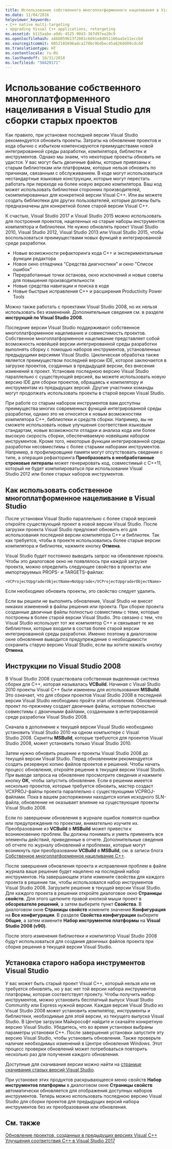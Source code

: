```yaml
---
title: Использование собственного многоплатформенного нацеливания в Visual Studio для сборки старых проектов
ms.date: 11/04/2016
helpviewer_keywords:
- C++ native multi-targeting
- upgrading Visual C++ applications, retargeting
ms.assetid: b115aabe-a9dc-4525-90d3-367d97ea20c9
ms.openlocfilehash: a4bb059b13f2001c6691e8d051106aa5e11eccbd
ms.sourcegitcommit: 6052185696adca270bc9bdbec45a626dd89cdcdd
ms.translationtype: HT
ms.contentlocale: ru-RU
ms.lasthandoff: 10/31/2018
ms.locfileid: "50429171"
---
```

# <a name="use-native-multi-targeting-in-visual-studio-to-build-old-projects"></a>Использование собственного многоплатформенного нацеливания в Visual Studio для сборки старых проектов

Как правило, при установке последней версии Visual Studio рекомендуется обновить проекты. Затраты на обновление проектов и кода обычно с избытком компенсируются преимуществами новой интегрированной среды разработки, компилятора, библиотек и инструментов. Однако мы знаем, что некоторые проекты обновить не удастся. У вас могут быть двоичные файлы, которые привязаны к старым библиотекам или платформам, которые нельзя обновить по причинам, связанным с обслуживанием. В коде могут использоваться нестандартные языковые конструкции, которые могут перестать работать при переходе на более новую версию компилятора. Ваш код может использовать библиотеки сторонних производителей, скомпилированных для конкретной версии Visual C++. Или вы можете создать библиотеки для других пользователей, которые должны быть предназначены для конкретной более старой версии Visual C++.

К счастью, Visual Studio 2017 и Visual Studio 2015 можно использовать для построения проектов, нацеленных на старые наборы инструментов компилятора и библиотеки. Не нужно обновлять проект Visual Studio 2010, Visual Studio 2012, Visual Studio 2013 или Visual Studio 2015, чтобы воспользоваться преимуществами новых функций в интегрированной среде разработки.

  - Новые возможности рефакторинга кода C++ и экспериментальные функции редактора
  - Новое окно отладчика "Средства диагностики" и окно "Список ошибок"
  - Переработанные точки останова, окно исключений и новые советы для повышения производительности
  - Новые средства навигации и поиска в коде
  - Новые быстрые исправления C++ и расширения Productivity Power Tools

Можно также работать с проектами Visual Studio 2008, но их нельзя использовать без изменений. Дополнительные сведения см. в разделе **инструкций по Visual Studio 2008**.

Последние версии Visual Studio поддерживают собственное многоплатформенное нацеливание и совместимость проектов. Собственное многоплатформенное нацеливание представляет собой возможность новейшей версии интегрированной среды разработки выполнять сборку с помощью наборов инструментов, установленных предыдущими версиями Visual Studio. Циклическая обработка также является преимуществом последней версии IDE, которое заключается в загрузке проектов, созданных в предыдущей версии, без внесения изменений в проект. Установив последнюю версию Visual Studio параллельно с существующей версией, вы можете использовать новую версию IDE для сборки проектов, обращаясь к компилятору и инструментам из предыдущих версий. Другие участники команды могут продолжать использовать проекты в старой версии Visual Studio.

При работе со старым набором инструментов вам доступны преимущества многих современных функций интегрированной среды разработки, однако это не относится к новым возможностям компилятора C++, библиотеки и средств сборки. Например, вы не сможете использовать новые улучшения соответствия языковым стандартам, новые возможности отладки и анализа кода или более высокую скорость сборки, обеспечиваемую новейшим набором инструментов. Кроме того, некоторые функции интегрированной среды разработки несовместимы с более старыми наборами инструментов. Например, в профилировщике памяти могут отсутствовать сведения о типе, а операция рефакторинга **Преобразовать в необработанные строковые литералы** может генерировать код, совместимый с C++11, который не будет компилироваться при использовании Visual Studio 2012 или более старых наборов инструментов.

## <a name="how-to-use-native-multi-targeting-in-visual-studio"></a>Как использовать собственное многоплатформенное нацеливание в Visual Studio

После установки Visual Studio параллельно с более старой версией откройте существующий проект в новой версии Visual Studio. После загрузки проекта Visual Studio предложит обновить его для использования последней версии компилятора C++ и библиотек. Так как требуется, чтобы в проекте использовались более старые версии компилятора и библиотек, нажмите кнопку **Отмена**.

Visual Studio будет постоянно выводить запрос на обновление проекта. Чтобы это диалоговое окно не появлялось при каждой загрузке проекта, можно определить следующее свойство в проектах или импортируемых PROPS- и TARGETS-файлах:

`<VCProjectUpgraderObjectName>NoUpgrade</VCProjectUpgraderObjectName>`

Если необходимо обновить проекты, это свойство следует удалить.

Если вы решили не выполнять обновление, Visual Studio не внесет никаких изменений в файлы решения или проекта. При сборке проекта созданные двоичные файлы полностью совместимы с теми, которые построены в более старой версии Visual Studio. Это связано с тем, что Visual Studio использует тот же компилятор C++ и связывает те же библиотеки, которые входили в состав более старой версии интегрированной среды разработки. Именно поэтому в диалоговом окне обновления выводится предупреждение о необходимости сохранить старую версию Visual Studio, если вы хотите нажать кнопку **Отмена**.

## <a name="instructions-for-visual-studio-2008"></a>Инструкции по Visual Studio 2008

В Visual Studio 2008 существовала собственная выделенная система сборки для C++, которая называлась **VCBuild**. Начиная с Visual Studio 2010 проекты Visual C++ были изменены для использования **MSBuild**. Это означает, что для сборки проектов Visual Studio 2008 в последней версии Visual Studio необходимо пройти этап обновления. Обновленный проект по-прежнему создает двоичные файлы, которые полностью совместимы с двоичными файлами, созданными в интегрированной среде разработки Visual Studio 2008.

Сначала в дополнение к текущей версии Visual Studio необходимо установить Visual Studio 2010 на одном компьютере с Visual Studio 2008. Скрипты **MSBuild**, которые требуются для проектов Visual Studio 2008, может установить только Visual Studio 2010.

Затем нужно обновить решение и проекты Visual Studio 2008 до текущей версии Visual Studio. Перед обновлением рекомендуется создать резервную копию файлов проектов и решений. Чтобы начать процесс обновления, откройте решение в текущей версии Visual Studio. При выводе запроса на обновление просмотрите сведения и нажмите кнопку **ОК**, чтобы запустить обновление. Если в решении имеется несколько проектов, которые требуется обновить, мастер создаст VCXPROJ-файлы проекта параллельно с существующими VCPROJ-файлами. Пока в вашем распоряжении находится копия исходного SLN-файла, обновление не оказывает влияние на существующие проекты Visual Studio 2008.

Если по завершении обновления в журнале ошибок появятся ошибки или предупреждения по проектам, внимательно изучите их. Преобразование из **VCBuild** в **MSBuild** может привести к возникновению проблем. Вы должны понимать и уметь применять все элементы действий, приведенные в отчете. Дополнительные сведения об отчете по журналу обновлений и проблемах, которые могут возникнуть при преобразовании **VCBuild** в **MSBuild**, см. в записи блога [Собственное многоплатформенное нацеливание C++](https://blogs.msdn.microsoft.com/vcblog/2009/12/08/c-native-multi-targeting/).

После завершения обновления проекта и исправления проблем в файле журнала ваше решение будет нацелено на последний набор инструментов. На завершающем этапе измените свойства для каждого проекта в решение так, чтобы использовался набор инструментов Visual Studio 2008. Загрузите решение в текущей версии Visual Studio. Для каждого проекта в решении откройте диалоговое окно **Страницы свойств**. Для этого щелкните правой кнопкой мыши проект в **обозревателе решений**, а затем выберите пункт **Свойства**. В диалоговом окне **Страницы свойств** измените значение **Конфигурация** на **Все конфигурации**. В разделе **Свойства конфигурации** выберите **Общие**, а затем измените **Набор инструментов платформы** на **Visual Studio 2008 (v90)**.

После этого изменения библиотеки и компилятор Visual Studio 2008 будут использоваться для создания двоичных файлов проекта при сборке решения в текущей версии Visual Studio.

## <a name="install-an-older-visual-studio-toolset"></a>Установка старого набора инструментов Visual Studio

У вас может быть старый проект Visual C++, который нельзя или не требуется обновлять, но у вас нет той версии набора инструментов платформы, которая соответствует проекту. Чтобы получить набор инструментов, можно установить бесплатный выпуск Visual Studio Community или Express нужной версии. Каждая версия Visual Studio из Visual Studio 2008 может установить компилятор, инструменты и библиотеки, необходимые для этой версии, из текущего выпуска Visual Studio. В Центре загрузки Майкрософт найдите и скачайте конкретную версию Visual Studio. Убедитесь, что во время установки выбраны параметры установки C++. После завершения установки запустите эту версию Visual Studio, чтобы установить обновления. Также проверьте наличие необходимых изменений в Центре обновления Windows. Этот процесс проверки обновлений может потребоваться повторить несколько раз для получения каждого обновления.

Доступные для скачивания версии можно найти на [странице скачивания старых версий Visual Studio](https://visualstudio.microsoft.com/vs/older-downloads/).

При установке этих продуктов раскрывающееся меню свойств **Набор инструментов платформы** в диалоговом окне **Страницы свойств** автоматически обновляется для отображения доступных наборов инструментов. Теперь можно использовать последнюю версию Visual Studio для сборки проектов для предыдущих версий набора инструментов без их преобразования или обновления.

## <a name="see-also"></a>См. также

[Обновление проектов, созданных в предыдущих версиях Visual C++](upgrading-projects-from-earlier-versions-of-visual-cpp.md)<br/>
[Улучшения соответствия C++ в Visual Studio 2017](../cpp-conformance-improvements-2017.md)